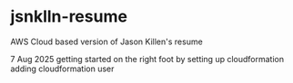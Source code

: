 # jsnklln-resume
AWS Cloud based version of Jason Killen's resume

7 Aug 2025 
getting started on the right foot by setting up cloudformation
adding cloudformation user

